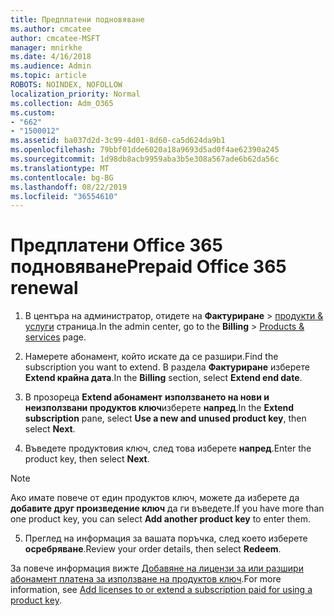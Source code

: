 ```yaml
---
title: Предплатени подновяване
ms.author: cmcatee
author: cmcatee-MSFT
manager: mnirkhe
ms.date: 4/16/2018
ms.audience: Admin
ms.topic: article
ROBOTS: NOINDEX, NOFOLLOW
localization_priority: Normal
ms.collection: Adm_O365
ms.custom:
- "662"
- "1500012"
ms.assetid: ba037d2d-3c99-4d01-8d60-ca5d624da9b1
ms.openlocfilehash: 79bbf01dde6020a18a9693d5ad0f4ae62390a245
ms.sourcegitcommit: 1d98db8acb9959aba3b5e308a567ade6b62da56c
ms.translationtype: MT
ms.contentlocale: bg-BG
ms.lasthandoff: 08/22/2019
ms.locfileid: "36554610"
---
```

# <a name="prepaid-office-365-renewal"></a><span data-ttu-id="2e5a4-102">Предплатени Office 365 подновяване</span><span class="sxs-lookup"><span data-stu-id="2e5a4-102">Prepaid Office 365 renewal</span></span>

1. <span data-ttu-id="2e5a4-103">В центъра на администратор, отидете на **Фактуриране** \> [продукти & услуги](https://go.microsoft.com/fwlink/p/?linkid=842054) страница.</span><span class="sxs-lookup"><span data-stu-id="2e5a4-103">In the admin center, go to the **Billing** \> [Products & services](https://go.microsoft.com/fwlink/p/?linkid=842054) page.</span></span>

2. <span data-ttu-id="2e5a4-104">Намерете абонамент, който искате да се разшири.</span><span class="sxs-lookup"><span data-stu-id="2e5a4-104">Find the subscription you want to extend.</span></span> <span data-ttu-id="2e5a4-105">В раздела **Фактуриране** изберете **Extend крайна дата**.</span><span class="sxs-lookup"><span data-stu-id="2e5a4-105">In the **Billing** section, select **Extend end date**.</span></span>

3. <span data-ttu-id="2e5a4-106">В прозореца **Extend абонамент** **използването на нови и неизползвани продуктов ключ**изберете **напред**.</span><span class="sxs-lookup"><span data-stu-id="2e5a4-106">In the **Extend subscription** pane, select **Use a new and unused product key**, then select **Next**.</span></span>

4. <span data-ttu-id="2e5a4-107">Въведете продуктовия ключ, след това изберете **напред**.</span><span class="sxs-lookup"><span data-stu-id="2e5a4-107">Enter the product key, then select **Next**.</span></span>

> [!NOTE]
> <span data-ttu-id="2e5a4-108">Ако имате повече от един продуктов ключ, можете да изберете да **добавите друг произведение ключ** да ги въведете.</span><span class="sxs-lookup"><span data-stu-id="2e5a4-108">If you have more than one product key, you can select **Add another product key** to enter them.</span></span>

5. <span data-ttu-id="2e5a4-109">Преглед на информация за вашата поръчка, след което изберете **осребряване**.</span><span class="sxs-lookup"><span data-stu-id="2e5a4-109">Review your order details, then select **Redeem**.</span></span>

<span data-ttu-id="2e5a4-110">За повече информация вижте [Добавяне на лицензи за или разшири абонамент платена за използване на продуктов ключ](https://docs.microsoft.com/office365/admin/misc/add-licenses-using-product-key).</span><span class="sxs-lookup"><span data-stu-id="2e5a4-110">For more information, see [Add licenses to or extend a subscription paid for using a product key](https://docs.microsoft.com/office365/admin/misc/add-licenses-using-product-key).</span></span>